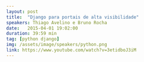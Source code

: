 ```yaml
---
layout: post
title:  "Django para portais de alta visibilidade"
speakers: Thiago Avelino e Bruno Rocha
date:   2015-04-01 19:02:00
duration: 39:59 min
tag: [python django]
img: /assets/image/speakers/python.png
link: https://www.youtube.com/watch?v=3etidboJ3iM
---
```


